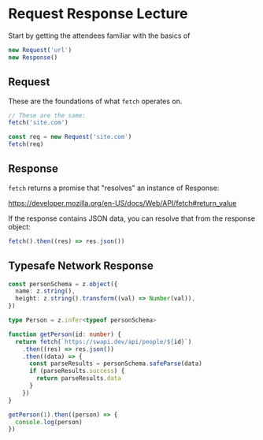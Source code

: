 # Request Response Lecture

Start by getting the attendees familiar with the basics of

```js
new Request('url')
new Response()
```

## Request

These are the foundations of what `fetch` operates on.

```js
// These are the same:
fetch('site.com')

const req = new Request('site.com')
fetch(req)
```

## Response

`fetch` returns a promise that "resolves" an instance of Response:

https://developer.mozilla.org/en-US/docs/Web/API/fetch#return_value

If the response contains JSON data, you can resolve that from the response object:

```js
fetch().then((res) => res.json())
```

## Typesafe Network Response

```ts
const personSchema = z.object({
  name: z.string(),
  height: z.string().transform((val) => Number(val)),
})

type Person = z.infer<typeof personSchema>

function getPerson(id: number) {
  return fetch(`https://swapi.dev/api/people/${id}`)
    .then((res) => res.json())
    .then((data) => {
      const parseResults = personSchema.safeParse(data)
      if (parseResults.success) {
        return parseResults.data
      }
    })
}

getPerson(1).then((person) => {
  console.log(person)
})
```
